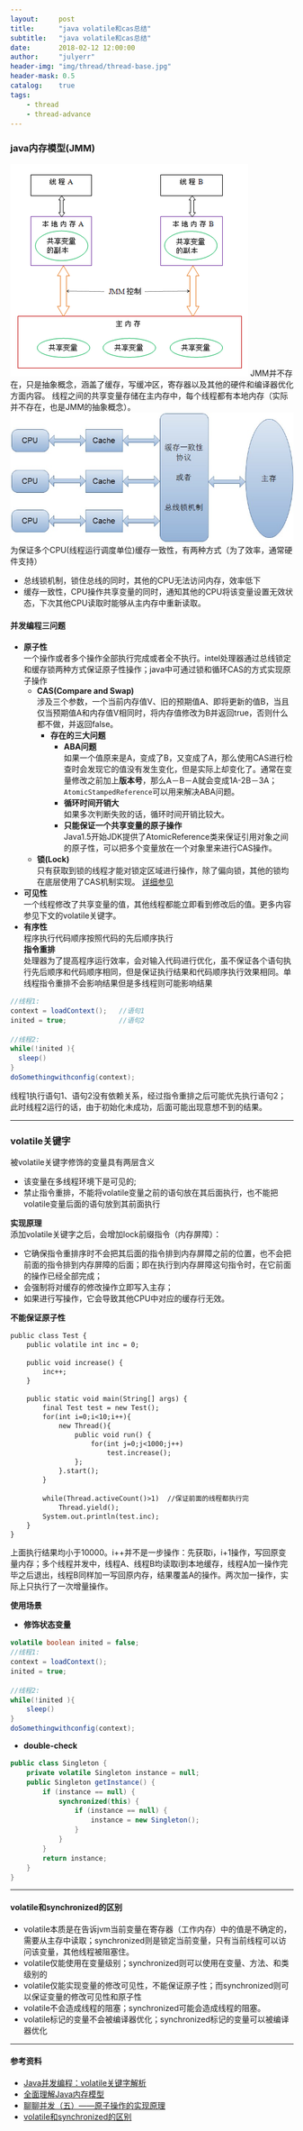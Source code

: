 ```yaml
---
layout:     post
title:      "java volatile和cas总结"
subtitle:   "java volatile和cas总结"
date:       2018-02-12 12:00:00
author:     "julyerr"
header-img: "img/thread/thread-base.jpg"
header-mask: 0.5
catalog:    true
tags:
    - thread
    - thread-advance
---
```



### java内存模型(JMM)

![](/img/thread/jmm.jpg)
JMM并不存在，只是抽象概念，涵盖了缓存，写缓冲区，寄存器以及其他的硬件和编译器优化方面内容。
线程之间的共享变量存储在主内存中，每个线程都有本地内存（实际并不存在，也是JMM的抽象概念）。
![](/img/thread/cache.jpg)
为保证多个CPU(线程运行调度单位)缓存一致性，有两种方式（为了效率，通常硬件支持）

- 总线锁机制，锁住总线的同时，其他的CPU无法访问内存，效率低下
- 缓存一致性，CPU操作共享变量的同时，通知其他的CPU将该变量设置无效状态，下次其他CPU读取时能够从主内存中重新读取。

#### 并发编程三问题
- **原子性**<br>
一个操作或者多个操作全部执行完成或者全不执行。intel处理器通过总线锁定和缓存锁两种方式保证原子性操作；java中可通过锁和循环CAS的方式实现原子操作
	- **CAS(Compare and Swap)**<br>
		涉及三个参数，一个当前内存值V、旧的预期值A、即将更新的值B，当且仅当预期值A和内存值V相同时，将内存值修改为B并返回true，否则什么都不做，并返回false。
		- **存在的三大问题**<br>
		    - **ABA问题**<br>
				如果一个值原来是A，变成了B，又变成了A，那么使用CAS进行检查时会发现它的值没有发生变化，但是实际上却变化了。通常在变量修改之前加上**版本号**，那么A－B－A就会变成1A-2B－3A；`AtomicStampedReference`可以用来解决ABA问题。
		    - **循环时间开销大**<br>
				如果多次判断失败的话，循环时间开销比较大。
			- **只能保证一个共享变量的原子操作**<br>
				Java1.5开始JDK提供了AtomicReference类来保证引用对象之间的原子性，可以把多个变量放在一个对象里来进行CAS操作。
	- **锁(Lock)**<br>
		只有获取到锁的线程才能对锁定区域进行操作，除了偏向锁，其他的锁均在底层使用了CAS机制实现。
			[详细参见](http://julyerr.club/2018/02/05/syn-lock/)
- **可见性**<br>
	一个线程修改了共享变量的值，其他线程都能立即看到修改后的值。更多内容参见下文的volatile关键字。
- **有序性**<br>
	程序执行代码顺序按照代码的先后顺序执行<br>
	**指令重排**<br>
		处理器为了提高程序运行效率，会对输入代码进行优化，虽不保证各个语句执行先后顺序和代码顺序相同，但是保证执行结果和代码顺序执行效果相同。单线程指令重排不会影响结果但是多线程则可能影响结果

```java
//线程1:
context = loadContext();   //语句1
inited = true;             //语句2

//线程2:
while(!inited ){
  sleep() 
}
doSomethingwithconfig(context);
```
线程1执行语句1、语句2没有依赖关系，经过指令重排之后可能优先执行语句2；此时线程2运行的话，由于初始化未成功，后面可能出现意想不到的结果。

---
### volatile关键字
被volatile关键字修饰的变量具有两层含义

- 该变量在多线程环境下是可见的;
- 禁止指令重排，不能将volatile变量之前的语句放在其后面执行，也不能把volatile变量后面的语句放到其前面执行

**实现原理**<br>
	添加volatile关键字之后，会增加lock前缀指令（内存屏障）：

- 它确保指令重排序时不会把其后面的指令排到内存屏障之前的位置，也不会把前面的指令排到内存屏障的后面；即在执行到内存屏障这句指令时，在它前面的操作已经全部完成；
- 会强制将对缓存的修改操作立即写入主存；
- 如果进行写操作，它会导致其他CPU中对应的缓存行无效。

**不能保证原子性**<br>
```
public class Test {
	public volatile int inc = 0;
	
	public void increase() {
		inc++;
	}
	
	public static void main(String[] args) {
		final Test test = new Test();
		for(int i=0;i<10;i++){
			new Thread(){
				public void run() {
					for(int j=0;j<1000;j++)
						test.increase();
				};
			}.start();
		}
		
		while(Thread.activeCount()>1)  //保证前面的线程都执行完
			Thread.yield();
		System.out.println(test.inc);
	}
}
```			
上面执行结果均小于10000。i++并不是一步操作：先获取i，i+1操作，写回原变量内存；多个线程并发中，线程A、线程B均读取i到本地缓存，线程A加一操作完毕之后退出，线程B同样加一写回原内存，结果覆盖A的操作。两次加一操作，实际上只执行了一次增量操作。
	
**使用场景**<br>

- **修饰状态变量**<br>

```java
volatile boolean inited = false;
//线程1:
context = loadContext();   
inited = true;             

//线程2:
while(!inited ){
	sleep() 
}
doSomethingwithconfig(context);	
```

- **double-check**

```java
public class Singleton {  
    private volatile Singleton instance = null;  
    public Singleton getInstance() {  
        if (instance == null) {  
            synchronized(this) {  
                if (instance == null) {  
                    instance = new Singleton();  
                }  
            }  
        }  
        return instance;  
    }  
}  
```

---
#### volatile和synchronized的区别
- volatile本质是在告诉jvm当前变量在寄存器（工作内存）中的值是不确定的，需要从主存中读取；synchronized则是锁定当前变量，只有当前线程可以访问该变量，其他线程被阻塞住。
- volatile仅能使用在变量级别；synchronized则可以使用在变量、方法、和类级别的
- volatile仅能实现变量的修改可见性，不能保证原子性；而synchronized则可以保证变量的修改可见性和原子性
- volatile不会造成线程的阻塞；synchronized可能会造成线程的阻塞。
- volatile标记的变量不会被编译器优化；synchronized标记的变量可以被编译器优化

---
#### 参考资料
- [Java并发编程：volatile关键字解析](https://www.cnblogs.com/dolphin0520/p/3920373.html)
- [全面理解Java内存模型](http://blog.csdn.net/suifeng3051/article/details/52611310)
- [聊聊并发（五）——原子操作的实现原理](http://www.infoq.com/cn/articles/atomic-operation)
- [volatile和synchronized的区别](http://blog.csdn.net/suifeng3051/article/details/52611233)